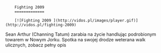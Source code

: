 
        Fighting 2009 
        =============
        
        [![Fighting 2009 ](http://vidos.pl/images/player.gif)](http://vidos.pl/fighting-2009)
        
        
 Sean Arthur (Channing Tatum) zarabia na życie handlując podrobionym towarem w Nowym Jorku. Spotka na swojej drodze weterana walk ulicznych, zobacz pełny opis
    